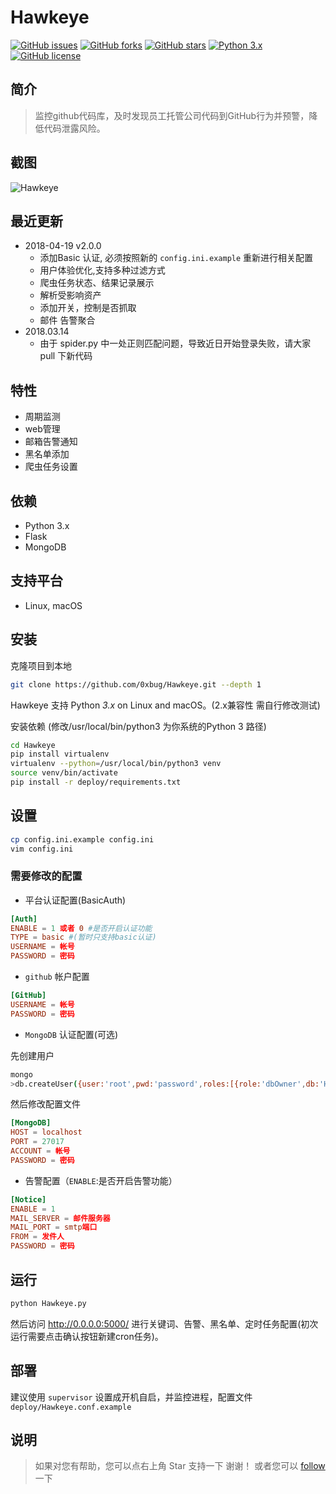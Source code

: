 # Hawkeye

[![GitHub issues](https://img.shields.io/github/issues/0xbug/Hawkeye.svg)](https://github.com/0xbug/Hawkeye/issues)
[![GitHub forks](https://img.shields.io/github/forks/0xbug/Hawkeye.svg)](https://github.com/0xbug/Hawkeye/network)
[![GitHub stars](https://img.shields.io/github/stars/0xbug/Hawkeye.svg)](https://github.com/0xbug/Hawkeye/stargazers)
[![Python 3.x](https://img.shields.io/badge/python-3.x-yellow.svg)](https://www.python.org/) 
[![GitHub license](https://img.shields.io/badge/license-GPLv3-blue.svg)](https://raw.githubusercontent.com/0xbug/Hawkeye/master/LICENSE)

## 简介

> 监控github代码库，及时发现员工托管公司代码到GitHub行为并预警，降低代码泄露风险。

## 截图

![Hawkeye](https://user-images.githubusercontent.com/12611275/38987328-db9736d6-4401-11e8-9299-b5d1bb9c6b2e.png)

## **最近更新**

- 2018-04-19 v2.0.0
    - 添加Basic 认证, 必须按照新的 `config.ini.example` 重新进行相关配置 
    - 用户体验优化,支持多种过滤方式
    - 爬虫任务状态、结果记录展示
    - 解析受影响资产
    - 添加开关，控制是否抓取
    - 邮件 告警聚合
- 2018.03.14 
    - 由于 spider.py 中一处正则匹配问题，导致近日开始登录失败，请大家 pull 下新代码


## 特性

- 周期监测
- web管理
- 邮箱告警通知
- 黑名单添加
- 爬虫任务设置

## 依赖

*   Python 3.x
*   Flask
*   MongoDB

## 支持平台

*   Linux, macOS


## 安装

克隆项目到本地

```bash
git clone https://github.com/0xbug/Hawkeye.git --depth 1
```


Hawkeye 支持 Python *3.x* on Linux and macOS。(2.x兼容性 需自行修改测试)

安装依赖 (修改/usr/local/bin/python3 为你系统的Python 3 路径)

```bash
cd Hawkeye
pip install virtualenv
virtualenv --python=/usr/local/bin/python3 venv
source venv/bin/activate
pip install -r deploy/requirements.txt

```


## 设置

```bash
cp config.ini.example config.ini
vim config.ini
```

### 需要修改的配置

- 平台认证配置(BasicAuth)
```conf
[Auth]
ENABLE = 1 或者 0 #是否开启认证功能
TYPE = basic #(暂时只支持basic认证)
USERNAME = 帐号
PASSWORD = 密码
```


- `github` 帐户配置
```conf
[GitHub]
USERNAME = 帐号
PASSWORD = 密码
```
- `MongoDB` 认证配置(可选)

先创建用户
```bash
mongo
>db.createUser({user:'root',pwd:'password',roles:[{role:'dbOwner',db:'Hawkeye'}]})
```
然后修改配置文件
```conf
[MongoDB]
HOST = localhost
PORT = 27017
ACCOUNT = 帐号
PASSWORD = 密码
```

- 告警配置（`ENABLE`:是否开启告警功能）

```conf
[Notice]
ENABLE = 1
MAIL_SERVER = 邮件服务器
MAIL_PORT = smtp端口
FROM = 发件人
PASSWORD = 密码
```

## 运行

```bash
python Hawkeye.py
```
然后访问 http://0.0.0.0:5000/ 进行关键词、告警、黑名单、定时任务配置(初次运行需要点击确认按钮新建cron任务)。

## 部署

建议使用 `supervisor` 设置成开机自启，并监控进程，配置文件 `deploy/Hawkeye.conf.example`

## 说明

> 如果对您有帮助，您可以点右上角 Star 支持一下 谢谢！
或者您可以 [follow](https://github.com/0xbug?utf8=%E2%9C%93&tab=repositories&q=&type=source&language=) 一下
